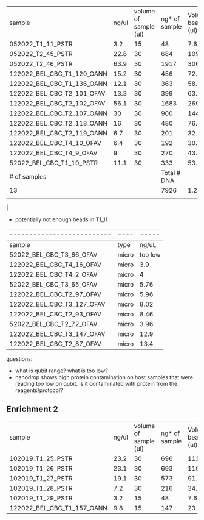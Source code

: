 |                            |       |                       |               |                       |                            |                   |                         |              |
| -------------------------- | ----- | --------------------- | ------------- | --------------------- | -------------------------- | ----------------- | ----------------------- | ------------ |
| sample                     | ng/ul | volume of sample (ul) | ng* of sample | Volume beads (ul) (Z) | Volume wash buffer x5 (ul) | Total volume (ul) | Added beads cleanup (W) | Total volume |
| 052022_T1_11_PSTR          | 3.2   | 15                    | 48            | 7.68                  | 3.75                       | 26.43             | 47.574                  | 74.004       |
| 052022_T2_45_PSTR          | 22.8  | 30                    | 684           | 109.44                | 7.5                        | 146.94            | 264.492                 | 411.432      |
| 052022_T2_46_PSTR          | 63.9  | 30                    | 1917          | 306.72                | 7.5                        | 344.22            | 619.596                 | 963.816      |
| 122022_BEL_CBC_T1_120_OANN | 15.2  | 30                    | 456           | 72.96                 | 7.5                        | 110.46            | 198.828                 | 309.288      |
| 122022_BEL_CBC_T1_136_OANN | 12.1  | 30                    | 363           | 58.08                 | 7.5                        | 95.58             | 172.044                 | 267.624      |
| 122022_BEL_CBC_T2_101_OFAV | 13.3  | 30                    | 399           | 63.84                 | 7.5                        | 101.34            | 182.412                 | 283.752      |
| 122022_BEL_CBC_T2_102_OFAV | 56.1  | 30                    | 1683          | 269.28                | 7.5                        | 306.78            | 552.204                 | 858.984      |
| 122022_BEL_CBC_T2_107_OANN | 30    | 30                    | 900           | 144                   | 7.5                        | 181.5             | 326.7                   | 508.2        |
| 122022_BEL_CBC_T2_118_OANN | 16    | 30                    | 480           | 76.8                  | 7.5                        | 114.3             | 205.74                  | 320.04       |
| 122022_BEL_CBC_T2_119_OANN | 6.7   | 30                    | 201           | 32.16                 | 7.5                        | 69.66             | 125.388                 | 195.048      |
| 122022_BEL_CBC_T4_10_OFAV  | 6.4   | 30                    | 192           | 30.72                 | 7.5                        | 68.22             | 122.796                 | 191.016      |
| 122022_BEL_CBC_T4_9_OFAV   | 9     | 30                    | 270           | 43.2                  | 7.5                        | 80.7              | 145.26                  | 225.96       |
| 52022_BEL_CBC_T1_10_PSTR   | 11.1  | 30                    | 333           | 53.28                 | 7.5                        | 90.78             | 163.404                 | 254.184      |
| # of samples               |       |                       | Total # DNA   |                       |                            |                   |                         |              |
| 13                         |       |                       | 7926          | 1.26816               | mL                         |                   | 2963.034                |              |
|                            |       |                       |               |                       |                            |                   |                         |              |
| 
- potentially not enough beads in T1_11


| -------------------------- | ----  | -----   |
| -------------------------- | ----- | ------- |
| sample                     | type  | ng/uL   |
| 52022_BEL_CBC_T3_66_OFAV   | micro | too low |
| 122022_BEL_CBC_T4_16_OFAV  | micro | 3.9     |
| 122022_BEL_CBC_T4_2_OFAV   | micro | 4       |
| 52022_BEL_CBC_T3_65_OFAV   | micro | 5.76    |
| 122022_BEL_CBC_T2_97_OFAV  | micro | 5.96    |
| 122022_BEL_CBC_T3_127_OFAV | micro | 8.02    |
| 122022_BEL_CBC_T2_93_OFAV  | micro | 8.46    |
| 52022_BEL_CBC_T2_72_OFAV   | micro | 3.96    |
| 122022_BEL_CBC_T3_147_OFAV | micro | 12.9    |
| 122022_BEL_CBC_T2_87_OFAV  | micro | 13.4    |


questions:
- what is qubit range? what is too low?
- nanodrop shows high protein contamination on host samples that were reading too low on qubit. Is it contaminated with protein from the reagents/protocol?



## Enrichment 2

|   |   |   |   |   |   |   |   |   |
|---|---|---|---|---|---|---|---|---|
|sample|ng/ul|volume of sample (ul)|ng* of sample|Volume beads (ul) (Z)|Volume wash buffer x5 (ul)|Total volume (ul)|Added beads cleanup (W)|Total volume|
|102019_T1_25_PSTR|23.2|30|696|111.36|7.5|148.86|267.948|416.808|
|102019_T1_26_PSTR|23.1|30|693|110.88|7.5|148.38|267.084|415.464|
|102019_T1_27_PSTR|19.1|30|573|91.68|7.5|129.18|232.524|361.704|
|102019_T1_28_PSTR|7.2|30|216|34.56|7.5|72.06|129.708|201.768|
|102019_T1_29_PSTR|3.2|15|48|7.68|3.75|26.43|47.574|74.004|
|122022_BEL_CBC_T1_157_OANN|9.8|15|147|23.52|3.75|42.27|76.086|118.356|
